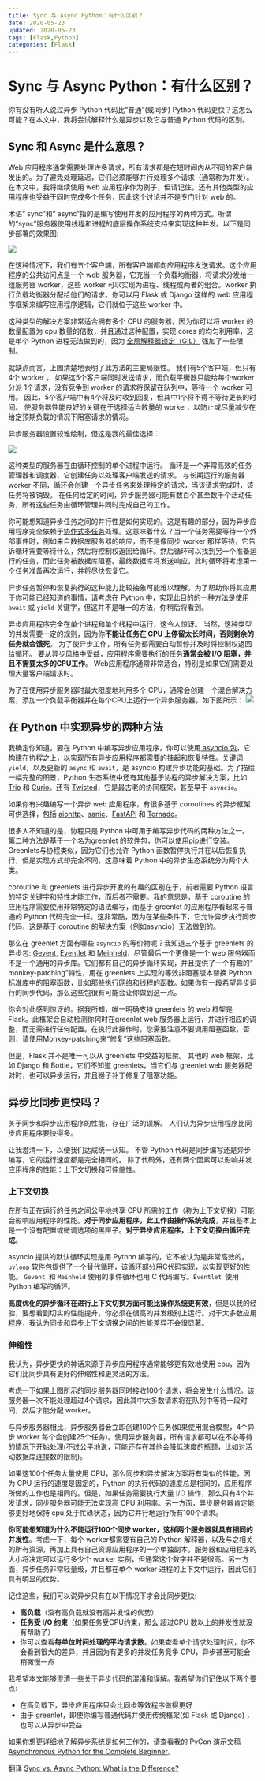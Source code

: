 ```yaml
---
title: Sync 与 Async Python：有什么区别？
date: 2020-05-23
updated: 2020-05-23
tags: [Flask,Python]
categories: [Flask]
---
```


# Sync 与 Async Python：有什么区别？

你有没有听人说过异步 Python 代码比“普通”(或同步) Python 代码更快？这怎么可能？在本文中，我将尝试解释什么是异步以及它与普通 Python 代码的区别。

<!-- more -->

## Sync 和 Async 是什么意思？


Web 应用程序通常需要处理许多请求，所有请求都是在短时间内从不同的客户端发出的。为了避免处理延迟，它们必须能够并行处理多个请求（通常称为并发）。在本文中，我将继续使用 web 应用程序作为例子，但请记住，还有其他类型的应用程序也受益于同时完成多个任务，因此这个讨论并不是专门针对 web 的。


术语“ sync”和“ async”指的是编写使用并发的应用程序的两种方式。所谓的“sync”服务器使用线程和进程的底层操作系统支持来实现这种并发。以下是同步部署的效果图:


![](https://raw.githubusercontent.com/geekspeng/geekspeng.github.io/develop/source/images/1602321462340-48833d2d-1b51-496c-8ccd-2fee82707cdd.png)


在这种情况下，我们有五个客户端，所有客户端都向应用程序发送请求。这个应用程序的公共访问点是一个 web 服务器，它充当一个负载均衡器，将请求分发给一组服务器 worker，这些 worker 可以实现为进程、线程或两者的组合。worker 执行负载均衡器分配给他们的请求。你可以用 Flask 或 Django 这样的 web 应用程序框架来编写应用程序逻辑，它们就位于这些 worker 中。


这种类型的解决方案非常适合拥有多个 CPU 的服务器，因为你可以将 worker 的数量配置为 cpu 数量的倍数，并且通过这种配置，实现 cores 的均匀利用率，这是单个 Python 进程无法做到的，因为 [全局解释器锁定（GIL）](https://en.wikipedia.org/wiki/Global_interpreter_lock) 强加了一些限制。


就缺点而言，上图清楚地表明了此方法的主要局限性。 我们有5个客户端，但只有4个 worker 。 如果这5个客户端同时发送请求，而负载平衡器只能给每个worker 分派 1个请求，没有竞争到 worker 的请求将保留在队列中，等待一个 worker 可用。 因此，5个客户端中有4个将及时收到回复，但其中1个将不得不等待更长的时间。 使服务器性能良好的关键在于选择适当数量的 worker，以防止或尽量减少在给定预期负载的情况下阻塞请求的情况。


异步服务器设置较难绘制，但这是我的最佳选择：


![](https://raw.githubusercontent.com/geekspeng/geekspeng.github.io/develop/source/images/1602321524543-1c8c9607-4585-4bb4-afe8-f591f2d4a330.png)


这种类型的服务器在由循环控制的单个进程中运行。 循环是一个非常高效的任务管理器和调度器，它创建任务以处理客户端发送的请求。 与长期运行的服务器 worker 不同，循环会创建一个异步任务来处理特定的请求，当该请求完成时，该任务将被销毁。 在任何给定的时间，异步服务器可能有数百个甚至数千个活动任务，所有这些任务由循环管理并同时完成自己的工作。


你可能想知道异步任务之间的并行性是如何实现的。这是有趣的部分，因为异步应用程序完全依赖于[协作式多任务](https://en.wikipedia.org/wiki/Cooperative_multitasking)处理。这意味着什么？当一个任务需要等待一个外部事件时，例如来自数据库服务器的响应，而不是像同步 worker 那样等待，它告诉循环需要等待什么，然后将控制权返回给循环。然后循环可以找到另一个准备运行的任务，而此任务被数据库阻塞。最终数据库将发送响应，此时循环将考虑第一个任务准备再次运行，并将尽快恢复它。


异步任务暂停和恢复执行的这种能力比较抽象可能难以理解。为了帮助你将其应用于你可能已经知道的事情，请考虑在 Python 中，实现此目的的一种方法是使用 `await` 或 `yield` 关键字，但这并不是唯一的方法，你稍后将看到。


异步应用程序完全在单个进程和单个线程中运行，这令人惊讶。 当然，这种类型的并发需要一定的规则，因为你**不能让任务在 CPU 上停留太长时间，否则剩余的任务就会饿死**。 为了使异步工作，所有任务都需要自动暂停并及时将控制权返回给循环。 要从异步风格中受益，应用程序需要执行的任务**通常会被 I/O 阻塞，并且不需要太多的CPU工作**。 Web应用程序通常非常适合，特别是如果它们需要处理大量客户端请求时。

为了在使用异步服务器时最大限度地利用多个 CPU，通常会创建一个混合解决方案，添加一个负载平衡器并在每个CPU上运行一个异步服务器，如下图所示：
![](https://raw.githubusercontent.com/geekspeng/geekspeng.github.io/develop/source/images/1602321524608-ec8fb4d8-dd3d-4de5-92b5-869de35a5c97.png)

## 在 Python 中实现异步的两种方法


我确定你知道，要在 Python 中编写异步应用程序，你可以使用[ asyncio 包](https://docs.python.org/3/library/asyncio.html)，它构建在协程之上，以实现所有异步应用程序都需要的挂起和恢复特性。关键词 `yield`，以及更新的 `async` 和 `await`，是 asyncio 构建异步功能的基础。为了描绘一幅完整的图景，Python 生态系统中还有其他基于协程的异步解决方案，比如 [Trio](https://trio.readthedocs.io/en/stable/) 和 [Curio](https://curio.readthedocs.io/en/latest/)。还有 [Twisted](https://twistedmatrix.com/trac/)，它是最古老的协同框架，甚至早于 `asyncio`。


如果你有兴趣编写一个异步 web 应用程序，有很多基于 coroutines 的异步框架可供选择，包括 [aiohttp](https://docs.aiohttp.org/en/stable/)、[sanic](https://sanic.readthedocs.io/en/latest/)、[FastAPI](https://fastapi.tiangolo.com/) 和 [Tornado](https://www.tornadoweb.org/en/stable/)。


很多人不知道的是，协程只是 Python 中可用于编写异步代码的两种方法之一。 第二种方法是基于一个名为[greenlet](https://greenlet.readthedocs.io/en/latest/) 的软件包，你可以使用pip进行安装。 Greenlets与协程类似，因为它们也允许 Python 函数暂停执行并在以后恢复执行，但是实现方式却完全不同，这意味着 Python 中的异步生态系统分为两个大类。 


coroutine 和 greenlets 进行异步开发的有趣的区别在于，前者需要 Python 语言的特定关键字和特性才能工作，而后者不需要。我的意思是，基于 coroutine  的应用程序需要使用非常特定的语法编写，而基于 greenlet 的应用程序看起来与普通的 Python 代码完全一样。这非常酷，因为在某些条件下，它允许异步执行同步代码，这是基于 coroutine 的解决方案（例如asyncio）无法做到的。


那么在 greenlet 方面有哪些 `asyncio` 的等价物呢？我知道三个基于 greenlets 的异步包: [Gevent](http://www.gevent.org/), [Eventlet](https://eventlet.net/) 和 [Meinheld](https://meinheld.org/)，尽管最后一个更像是一个 web 服务器而不是一个通用的异步库。它们都有自己的异步循环实现，并且提供了一个有趣的“ monkey-patching”特性，用在 greenlets 上实现的等效非阻塞版本替换 Python 标准库中的阻塞函数，比如那些执行网络和线程的函数。如果你有一段希望异步运行的同步代码，那么这些包很有可能会让你做到这一点。


你会对此感到惊讶的。据我所知，唯一明确支持 greenlets 的 web 框架是 Flask。此框架会自动检测你何时在greenlet web 服务器上运行，并进行相应的调整，而无需进行任何配置。在执行此操作时，您需要注意不要调用阻塞函数，否则，请使用Monkey-patching来“修复”这些阻塞函数。


但是，Flask 并不是唯一可以从 greenlets 中受益的框架。 其他的 web 框架，比如 Django 和 Bottle，它们不知道 greenlets，当它们与 greenlet web 服务器配对时，也可以异步运行，并且猴子补丁修复了阻塞功能。


## 异步比同步更快吗？


关于同步和异步应用程序的性能，存在广泛的误解。 人们认为异步应用程序比同步应用程序要快得多。


让我澄清一下，以便我们达成统一认知。 不管 Python 代码是同步编写还是异步编写，它的运行速度都是完全相同的。 除了代码外，还有两个因素可以影响并发应用程序的性能：上下文切换和可伸缩性。


### 上下文切换


在所有正在运行的任务之间公平地共享 CPU 所需的工作（称为上下文切换）可能会影响应用程序的性能。**对于同步应用程序，此工作由操作系统完成**，并且基本上是一个没有配置或微调选项的黑匣子。**对于异步应用程序，上下文切换由循环完成**。


asyncio 提供的默认循环实现是用 Python 编写的，它不被认为是非常高效的。 `uvloop` 软件包提供了一个替代循环，该循环部分用C代码实现，以实现更好的性能。 `Gevent `和 `Meinheld` 使用的事件循环也用 C 代码编写。`Eventlet `使用 Python 编写的循环。


**高度优化的异步循环在进行上下文切换方面可能比操作系统更有效**，但是以我的经验，要想看到切实的性能提升，你必须在很高的并发级别上运行。对于大多数应用程序，我认为同步和异步上下文切换之间的性能差异不会很显著。


### 伸缩性


我认为，异步更快的神话来源于异步应用程序通常能够更有效地使用 cpu，因为它们比同步具有更好的伸缩性和更灵活的方法。

考虑一下如果上图所示的同步服务器同时接收100个请求，将会发生什么情况。该服务器一次不能处理超过4个请求，因此其中大多数请求将在队列中等待一段时间，然后才能分配 worker。


与异步服务器相比，异步服务器会立即创建100个任务(如果使用混合模型，4个异步 worker 每个会创建25个任务)。使用异步服务器，所有请求都可以在不必等待的情况下开始处理(不过公平地说，可能还存在其他会降低速度的瓶颈，比如对活动数据库连接数的限制)。


如果这100个任务大量使用 CPU，那么同步和异步解决方案将有类似的性能，因为 CPU 运行的速度是固定的，Python 的执行代码的速度总是相同的，应用程序所做的工作也是相同的。但是，如果任务需要执行大量 I/O 操作，那么只有4个并发请求，同步服务器可能无法实现高 CPU 利用率。另一方面，异步服务器肯定能够更好地保持 cpu 处于忙碌状态，因为它并行地运行所有100个请求。


**你可能想知道为什么不能运行100个同步 worker，这样两个服务器就具有相同的并发性**。考虑一下，每个 worker都需要有自己的 Python 解释器，以及与之相关的所有资源，再加上具有自己资源应用程序的一个单独副本。服务器和应用程序的大小将决定可以运行多少个 worker 实例，但通常这个数字并不是很高。另一方面，异步任务非常轻量级，并且都在单个 worker 进程的上下文中运行，因此它们具有明显的优势。


记住这些，我们可以说异步只有在以下情况下才会比同步更快:

- **高负载**（没有高负载就没有高并发性的优势）
- **任务受 I/O 约束**（如果任务受CPU约束，那么 超过CPU 数以上的并发性就没有帮助了）
- 你可以查看**每单位时间处理的平均请求数**。如果查看单个请求处理时间，你不会看到很大的差异，并且因为有更多的并发任务竞争 CPU，异步甚至可能会稍微慢一点



我希望本文能够澄清一些关于异步代码的混淆和误解。我希望你们记住以下两个要点:

- 在高负载下，异步应用程序只会比同步等效程序做得更好
- 由于 greenlet，即使你编写普通代码并使用传统框架(如 Flask 或 Django) ，也可以从异步中受益



如果你想更详细地了解异步系统是如何工作的，请查看我的 PyCon 演示文稿 [Asynchronous Python for the Complete Beginner](https://www.youtube.com/watch?v=iG6fr81xHKA)。

翻译
[Sync vs. Async Python: What is the Difference?](https://blog.miguelgrinberg.com/post/sync-vs-async-python-what-is-the-difference)
